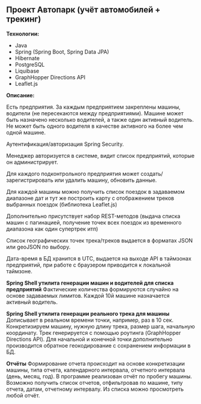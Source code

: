Проект Автопарк (учёт автомобилей + трекинг)
-------------

**Технологии:**

- Java
- Spring (Spring Boot, Spring Data JPA)
- Hibernate
- PostgreSQL
- Liquibase
- GraphHopper Directions API
- Leaflet.js

**Описание:**

Есть предприятия. За каждым предприятием закреплены машины, водители (не пересекаются между предприятиями). Машине может быть назначено несколько водителей, а также один активный водитель. Не может быть одного водителя в качестве активного на более чем одной машине.

Аутентификация/авторизация Spring Security.

Менеджер авторизуется в системе, видит список предприятий, которые он администрирует.

Для каждого подконтрольного предприятия может создать/зарегистрировать или удалить машину, обновить данные.

Для каждой машины можно получить список поездок в задаваемом диапазоне дат и тут же построить карту с отображением треков выбранных поездок (библиотека Leaflet.js)

Дополнительно присутствует набор REST-методов (выдача списка машин с пагинацией, получение точек всех поездок из временного диапазона как один супертрек итп)

Список географических точек трека/треков выдается в форматах JSON или geoJSON по выбору.

Дата-время в БД хранится в UTC, выдается на выходе API в таймзонах предприятий, при работе с браузером приводится к локальной таймзоне.

**Spring Shell утилита генерации машин и водителей для списка предприятий**
Фактические количества формируются случайно на основе задаваемых лимитов. Каждой 10й машине назначается активный водитель.

**Spring Shell утилита генерации реального трека для машины**
Дописывает в реальном времени точки, например, раз в 10 сек. Конкретизируем машину, нужную длину трека, размер шага, начальную координату. Трек генерируется с помощью роутинга (GraphHopper Directions API). Для начальной и конечной точки дополнительно производится обратное геокодирование с сохранением информации в БД.

**Отчёты**
Формирование отчета происходит на основе конкретизации машины, типа отчета, календарного интервала, отчетного интервала (день, месяц, год). В программе реализован отчёт по пробегу машины.
Возможно получить список отчетов, отфильтровав по машине, типу отчета, датам, отчетному интервалу. Из списка можно просмотреть любой отчёт.